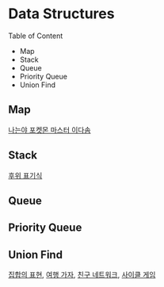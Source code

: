 # Data Structures

Table of Content

- Map
- Stack
- Queue
- Priority Queue 
- Union Find

## Map

[나는야 포켓몬 마스터 이다솜](B1620.md)

## Stack

[후위 표기식](B1918.md)

## Queue

## Priority Queue

## Union Find

[집합의 표현](https://www.acmicpc.net/problem/1717), [여행 가자](https://www.acmicpc.net/problem/1976), [친구 네트워크](https://www.acmicpc.net/problem/4195), [사이클 게임](https://www.acmicpc.net/problem/20040)
